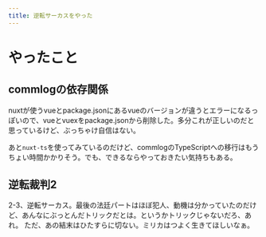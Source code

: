 ```yaml
---
title: 逆転サーカスをやった
---
```


# やったこと

## commlogの依存関係

nuxtが使うvueとpackage.jsonにあるvueのバージョンが違うとエラーになるっぽいので、vueとvuexをpackage.jsonから削除した。多分これが正しいのだと思っているけど、ぶっちゃけ自信はない。

あと`nuxt-ts`を使ってみているのだけど、commlogのTypeScriptへの移行はもうちょい時間かかりそう。でも、できるならやっておきたい気持ちもある。

## 逆転裁判2

2-3、逆転サーカス。最後の法廷パートはほぼ犯人、動機は分かっていたのだけど、あんなにぶっとんだトリックだとは。というかトリックじゃないだろ、あれ。
ただ、あの結末はひたすらに切ない。ミリカはつよく生きてほしいなぁ。
